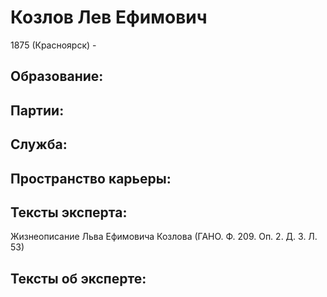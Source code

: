 # Козлов Лев Ефимович
1875 (Красноярск)  - 

## Образование:
## Партии:
## Служба:
## Пространство карьеры:
## Тексты эксперта:
Жизнеописание Льва Ефимовича Козлова (ГАНО. Ф. 209. Оп. 2. Д. 3. Л. 53) 
## Тексты об эксперте:
